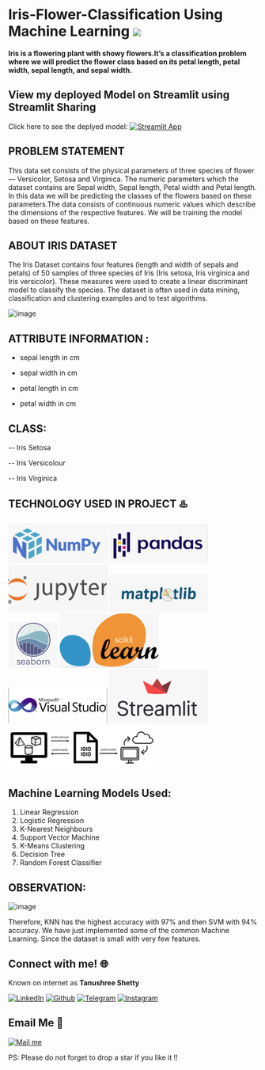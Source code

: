 # Iris-Flower-Classification Using Machine Learning [![](https://camo.githubusercontent.com/2fb0723ef80f8d87a51218680e209c66f213edf8/68747470733a2f2f666f7274686562616467652e636f6d2f696d616765732f6261646765732f6d6164652d776974682d707974686f6e2e737667)](https://python.org)

**Iris is a flowering plant with showy flowers.It’s a classification problem where we will predict the flower class based on its petal length, petal width, sepal length, and sepal width.**

## View my deployed Model on Streamlit using Streamlit Sharing
Click here to see the deplyed model: 
[![Streamlit App](https://static.streamlit.io/badges/streamlit_badge_black_white.svg)](https://share.streamlit.io/tanu-shree-31/iris-flower-classification/main/iris_webapp.py)

## PROBLEM STATEMENT
This data set consists of the physical parameters of three species of flower — Versicolor, Setosa and Virginica. The numeric parameters which the dataset contains are Sepal width, Sepal length, Petal width and Petal length. In this data we will be predicting the classes of the flowers based on these parameters.The data consists of continuous numeric values which describe the dimensions of the respective features. We will be training the model based on these features.

## ABOUT IRIS DATASET
The Iris Dataset contains four features (length and width of sepals and petals) of 50 samples of three species of Iris (Iris setosa, Iris virginica and Iris versicolor). These measures were used to create a linear discriminant model to classify the species. The dataset is often used in data mining, classification and clustering examples and to test algorithms.

![image](https://user-images.githubusercontent.com/69342524/128594867-45c0bd9b-9aa9-4fbc-af7c-8b36e391faab.png)

## ATTRIBUTE INFORMATION :
- sepal length in cm

- sepal width in cm

- petal length in cm

- petal width in cm

## CLASS:
-- Iris Setosa

-- Iris Versicolour

-- Iris Virginica

## TECHNOLOGY USED IN PROJECT :hotsprings:
<img target="_blank" src="https://github.com/Tanu-Shree-31/Technology/blob/0815ce7a7b769f0316037a76cc866d7239ed2ab1/Numpy.PNG" width="200"> <img target="_blank" src="https://github.com/Tanu-Shree-31/Technology/blob/0815ce7a7b769f0316037a76cc866d7239ed2ab1/Pandas.PNG" width="200"> <img target="_blank" src="https://github.com/Tanu-Shree-31/Technology/blob/0815ce7a7b769f0316037a76cc866d7239ed2ab1/Jupyter%20notebook.PNG" width="200">   <img target="_blank" src="https://github.com/Tanu-Shree-31/Technology/blob/16b327faf7a88b9a93fcfe5c167d482baa4b0702/Matplotlib.PNG" width="200">  <img target="_blank" src="https://github.com/Tanu-Shree-31/Technology/blob/16b327faf7a88b9a93fcfe5c167d482baa4b0702/Seaborn.PNG" width="100">  <img target="_blank" src="https://github.com/Tanu-Shree-31/Technology/blob/16b327faf7a88b9a93fcfe5c167d482baa4b0702/Sklearn.PNG" width="200"> <img target="_blank" src="https://github.com/Tanu-Shree-31/Technology/blob/16b327faf7a88b9a93fcfe5c167d482baa4b0702/Visual%20studio.PNG" width="200"> <img target="_blank" src="https://github.com/Tanu-Shree-31/Technology/blob/16b327faf7a88b9a93fcfe5c167d482baa4b0702/Streamlit.PNG" width="200">  <img target="_blank" src="https://github.com/Tanu-Shree-31/Technology/blob/16b327faf7a88b9a93fcfe5c167d482baa4b0702/pickle.PNG" width="300">

## Machine Learning Models Used:
1. Linear Regression
2. Logistic Regression
3. K-Nearest Neighbours
4. Support Vector Machine
5. K-Means Clustering
6. Decision Tree
7. Random Forest Classifier

## OBSERVATION:
![image](https://user-images.githubusercontent.com/69342524/137579378-ebf84b2a-3adf-4c37-b7bd-9145268b9599.png)

Therefore, KNN has the highest accuracy with 97% and then SVM with 94% accuracy. We have just implemented some of the common Machine Learning. Since the dataset is small with very few features.

## Connect with me! 🌐
Known on internet as **Tanushree Shetty**


[<img target="_blank" src="https://img.icons8.com/bubbles/100/000000/linkedin.png" title="LinkedIn">](https://www.linkedin.com/in/tanushree-b-s-9153951b1/)   [<img target="_blank" src="https://img.icons8.com/bubbles/100/000000/github.png" title="Github">](https://github.com/Tanu-Shree-31)   [<img target="_blank" src="https://img.icons8.com/bubbles/100/000000/telegram-app.png" title="Telegram"/>](https://web.telegram.org/z/)   [<img target="_blank" src="https://img.icons8.com/bubbles/100/000000/instagram-new.png" title="Instagram">](https://www.instagram.com/lltanu.shettyll/)

## Email Me :e-mail:

[<img target="_blank" src="https://img.icons8.com/bubbles/100/000000/secured-letter.png" title="Mail me">](mailto:bstanushree@gmail.com)


PS: Please do not forget to drop a star if you like it !!
